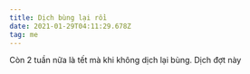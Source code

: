 ```yaml
---
title: Dịch bùng lại rồi
date: 2021-01-29T04:11:29.678Z
tag: me
---
```

Còn 2 tuần nữa là tết mà khi không dịch lại bùng. Dịch đợt này